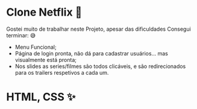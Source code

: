 # Clone Netflix :slightly_smiling_face:

Gostei muito de trabalhar neste Projeto, apesar das dificuldades Consegui terminar: :sweat_smile:

* Menu Funcional;
* Página de login pronta, não dá para cadastrar usuários... mas visualmente está pronta;
* Nos slides as series/filmes são todos clicáveis, e são redirecionados para os trailers respetivos a cada um.

# HTML, CSS :sparkles:




